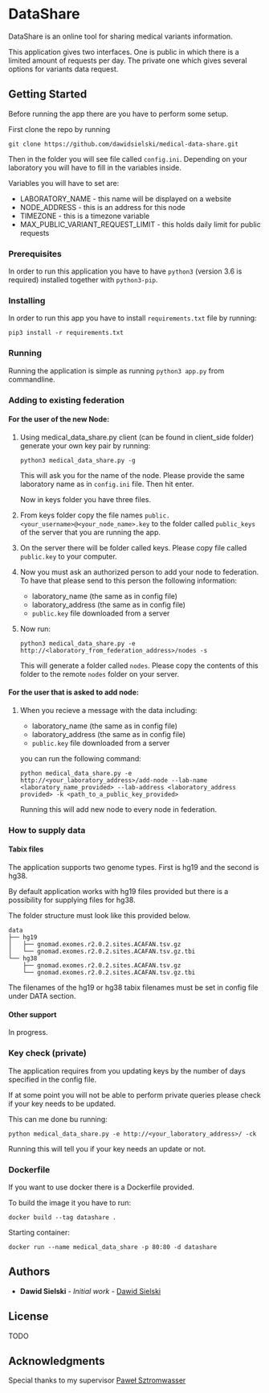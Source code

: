 # DataShare

DataShare is an online tool for sharing medical variants information.

This application gives two interfaces. One is public in which there is a limited amount of requests per day.
The private one which gives several options for variants data request.

## Getting Started

Before running the app there are you have to perform some setup.

First clone the repo by running
 ```
 git clone https://github.com/dawidsielski/medical-data-share.git
 ```
Then in the folder you will see file called `config.ini`. 
Depending on your laboratory you will have to fill in the variables inside.

Variables you will have to set are:
* LABORATORY_NAME - this name will be displayed on a website
* NODE_ADDRESS - this is an address for this node
* TIMEZONE - this is a timezone variable
* MAX_PUBLIC_VARIANT_REQUEST_LIMIT - this holds daily limit for public requests

### Prerequisites

In order to run this application you have to have `python3` (version 3.6 is required) installed together with `python3-pip`.

### Installing

In order to run this app you have to install `requirements.txt` file by running:
```
pip3 install -r requirements.txt
```

### Running

Running the application is simple as running `python3 app.py` from commandline.

### Adding to existing federation

#### For the user of the new Node:
1. Using medical_data_share.py client (can be found in client_side folder) generate your own key pair by running:
   ```
   python3 medical_data_share.py -g
   ```
   This will ask you for the name of the node. Please provide the same laboratory name as in `config.ini` file. Then hit enter.

   Now in keys folder you have three files.

2. From keys folder copy the file names `public.<your_username>@<your_node_name>.key` to the folder called `public_keys` of the server that you are running the app.

3. On the server there will be folder called keys. Please copy file called `public.key` to your computer.

4. Now you must ask an authorized person to add your node to federation. To have that please send to this person the following information:
    * laboratory_name (the same as in config file)
    * laboratory_address (the same as in config file)
    * `public.key` file downloaded from a server

5. Now run:
   ```
   python3 medical_data_share.py -e http://<laboratory_from_federation_address>/nodes -s
   ```

   This will generate a folder called `nodes`. Please copy the contents of this folder to the remote `nodes` folder on your server.


#### For the user that is asked to add node:
1. When you recieve a message with the data including:
   * laboratory_name (the same as in config file)
   * laboratory_address (the same as in config file)
   * `public.key` file downloaded from a server
   
   you can run the following command:
   ```
   python medical_data_share.py -e http://<your_laboratory_address>/add-node --lab-name <laboratory_name_provided> --lab-address <laboratory_address provided> -k <path_to_a_public_key_provided>
   ```
   Running this will add new node to every node in federation.

### How to supply data

#### Tabix files
The application supports two genome types. First is hg19 and the second is hg38.

By default application works with hg19 files provided but there is a possibility for supplying files for hg38.

The folder structure must look like this provided below. 

```
data
├── hg19
│   ├── gnomad.exomes.r2.0.2.sites.ACAFAN.tsv.gz
│   └── gnomad.exomes.r2.0.2.sites.ACAFAN.tsv.gz.tbi
└── hg38
    ├── gnomad.exomes.r2.0.2.sites.ACAFAN.tsv.gz
    └── gnomad.exomes.r2.0.2.sites.ACAFAN.tsv.gz.tbi
```

The filenames of the hg19 or hg38 tabix filenames must be set in config file under DATA section.

#### Other support
In progress.

### Key check (private)

The application requires from you updating keys by the number of days specified in the config file.

If at some point you will not be able to perform private queries please check if your key needs to be updated.

This can me done bu running:
```
python medical_data_share.py -e http://<your_laboratory_address>/ -ck
```
Running this will tell you if your key needs an update or not.



### Dockerfile

If you want to use docker there is a Dockerfile provided.

To build the image it you have to run:
```
docker build --tag datashare .
```

Starting container:
```
docker run --name medical_data_share -p 80:80 -d datashare
```

## Authors

* **Dawid Sielski** - *Initial work* - [Dawid Sielski](https://github.com/dawidsielski)

## License

TODO

## Acknowledgments

Special thanks to my supervisor [Paweł Sztromwasser](https://github.com/seru71)